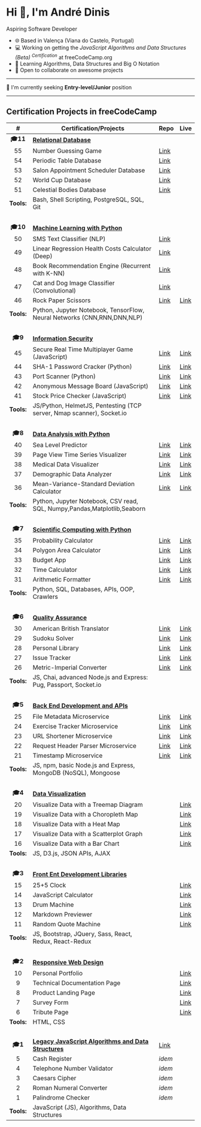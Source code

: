 Hi 👋, I'm André Dinis
=====================================================================================================================================

Aspiring Software Developer

* 🌐 Based in Valença (Viana do Castelo, Portugal)
* 💻 Working on getting the _JavaScript Algorithms and Data Structures (Beta) <sup>Certification</sup>_ at freeCodeCamp.org
* 🌱 Learning Algorithms, Data Structures and Big O Notation
* 🤝 Open to collaborate on awesome projects

----------------------------------------------------------------------------------------

🔎 I'm currently seeking **Entry-level/Junior** position

---

## Certification Projects in freeCodeCamp

| # | Certification/Projects | Repo | Live |
| :---: | --- | --- | --- |
| **🎓11** | **[Relational Database](https://www.freecodecamp.org/learn/relational-database/)** | | |
| 55 | Number Guessing Game | [Link](https://github.com/andrebdinis/number-guessing-game-in-postgresql-and-git) | |
| 54 | Periodic Table Database | [Link](https://github.com/andrebdinis/periodic-table-database-in-postgresql-and-git) | |
| 53 | Salon Appointment Scheduler Database | [Link](https://github.com/andrebdinis/salon-appointment-scheduler-database-in-postgresql) | |
| 52 | World Cup Database | [Link](https://github.com/andrebdinis/world-cup-database-in-postgresql) | |
| 51 | Celestial Bodies Database | [Link](https://github.com/andrebdinis/celestial-bodies-database-in-postgresql) | |
| **Tools:** | Bash, Shell Scripting, PostgreSQL, SQL, Git | &nbsp; | &nbsp; |
| &nbsp; | &nbsp; | &nbsp; | &nbsp; |
|  **🎓10** | **[Machine Learning with Python](https://www.freecodecamp.org/learn/machine-learning-with-python/)** | | |
| 50 | SMS Text Classifier (NLP) | [Link](https://github.com/andrebdinis/boilerplate-neural-network-sms-text-classifier) | |
| 49 | Linear Regression Health Costs Calculator (Deep) | [Link](https://github.com/andrebdinis/boilerplate-linear-regression-health-costs-calculator) | |
| 48 | Book Recommendation Engine (Recurrent with K-NN) | [Link](https://github.com/andrebdinis/boilerplate-book-recommendation-engine) | |
| 47 | Cat and Dog Image Classifier (Convolutional) | [Link](https://github.com/andrebdinis/boilerplate-cat-and-dog-image-classifier) | |
| 46 | Rock Paper Scissors | [Link](https://github.com/andrebdinis/boilerplate-rock-paper-scissors) | [Link](https://replit.com/@andrebdinis/boilerplate-rock-paper-scissors) |
| **Tools:** | Python, Jupyter Notebook, TensorFlow, Neural Networks (CNN,RNN,DNN,NLP) | &nbsp; | &nbsp; |
| &nbsp; | &nbsp; | &nbsp; | &nbsp; |
| **🎓9** | **[Information Security](https://www.freecodecamp.org/learn/information-security/)** | | |
| 45 | Secure Real Time Multiplayer Game (JavaScript)| [Link](https://github.com/andrebdinis/boilerplate-project-secure-real-time-multiplayer-game) | [Link](https://replit.com/@andrebdinis/boilerplate-project-secure-real-time-multiplayer-game) |
| 44 | SHA-1 Password Cracker (Python) | [Link](https://github.com/andrebdinis/boilerplate-SHA-1-password-cracker) | [Link](https://replit.com/@andrebdinis/boilerplate-SHA-1-password-cracker) |
| 43 | Port Scanner (Python) | [Link](https://github.com/andrebdinis/boilerplate-port-scanner) | [Link](https://replit.com/@andrebdinis/boilerplate-port-scanner) |
| 42 | Anonymous Message Board (JavaScript) | [Link](https://github.com/andrebdinis/boilerplate-project-messageboard) | [Link](https://replit.com/@andrebdinis/boilerplate-project-messageboard) |
| 41 | Stock Price Checker (JavaScript) | [Link](https://github.com/andrebdinis/boilerplate-project-stockchecker) | [Link](https://replit.com/@andrebdinis/boilerplate-project-stockchecker) |
| **Tools:** | JS/Python, HelmetJS, Pentesting (TCP server, Nmap scanner), Socket.io | &nbsp; | &nbsp; |
| &nbsp; | &nbsp; | &nbsp; | &nbsp; |
| **🎓8** | **[Data Analysis with Python](https://www.freecodecamp.org/learn/data-analysis-with-python/)** | | |
| 40 | Sea Level Predictor | [Link](https://github.com/andrebdinis/boilerplate-sea-level-predictor) | [Link](https://replit.com/@andrebdinis/boilerplate-sea-level-predictor) |
| 39 | Page View Time Series Visualizer | [Link](https://github.com/andrebdinis/boilerplate-page-view-time-series-visualizer) | [Link](https://replit.com/@andrebdinis/boilerplate-page-view-time-series-visualizer) |
| 38 | Medical Data Visualizer | [Link](https://github.com/andrebdinis/boilerplate-medical-data-visualizer) | [Link](https://replit.com/@andrebdinis/boilerplate-medical-data-visualizer) |
| 37 | Demographic Data Analyzer | [Link](https://github.com/andrebdinis/boilerplate-demographic-data-analyzer) | [Link](https://replit.com/@andrebdinis/boilerplate-demographic-data-analyzer) |
| 36 | Mean-Variance-Standard Deviation Calculator | [Link](https://github.com/andrebdinis/boilerplate-mean-variance-standard-deviation-calculator) | [Link](https://replit.com/@andrebdinis/boilerplate-mean-variance-standard-deviation-calculator) |
| **Tools:** | Python, Jupyter Notebook, CSV read, SQL, Numpy,Pandas,Matplotlib,Seaborn | &nbsp; | &nbsp; |
| &nbsp; | &nbsp; | &nbsp; | &nbsp; |
| **🎓7** | **[Scientific Computing with Python](https://www.freecodecamp.org/learn/scientific-computing-with-python/)** | | |
| 35 | Probability Calculator | [Link](https://github.com/andrebdinis/boilerplate-probability-calculator) | [Link](https://replit.com/@andrebdinis/boilerplate-probability-calculator) |
| 34 | Polygon Area Calculator | [Link](https://github.com/andrebdinis/boilerplate-polygon-area-calculator) | [Link](https://replit.com/@andrebdinis/boilerplate-polygon-area-calculator) |
| 33 | Budget App | [Link](https://github.com/andrebdinis/boilerplate-budget-app) | [Link](https://replit.com/@andrebdinis/boilerplate-budget-app) |
| 32 | Time Calculator | [Link](https://github.com/andrebdinis/boilerplate-time-calculator) | [Link](https://replit.com/@andrebdinis/boilerplate-time-calculator) |
| 31 | Arithmetic Formatter | [Link](https://github.com/andrebdinis/boilerplate-arithmetic-formatter) | [Link](https://replit.com/@andrebdinis/boilerplate-arithmetic-formatter) |
| **Tools:** | Python, SQL, Databases, APIs, OOP, Crawlers | &nbsp; | &nbsp; |
| &nbsp; | &nbsp; | &nbsp; | &nbsp; |
| **🎓6** | **[Quality Assurance](https://www.freecodecamp.org/learn/quality-assurance/)** | | |
| 30 | American British Translator | [Link](https://github.com/andrebdinis/boilerplate-project-american-british-english-translator) | [Link](https://replit.com/@andrebdinis/boilerplate-project-american-british-english-translator) |
| 29 | Sudoku Solver | [Link](https://github.com/andrebdinis/boilerplate-project-sudoku-solver) | [Link](https://replit.com/@andrebdinis/boilerplate-project-sudoku-solver) |
| 28 | Personal Library | [Link](https://github.com/andrebdinis/boilerplate-project-library) | [Link](https://replit.com/@andrebdinis/boilerplate-project-library) |
| 27 | Issue Tracker | [Link](https://github.com/andrebdinis/boilerplate-project-issuetracker) | [Link](https://replit.com/@andrebdinis/boilerplate-project-issuetracker) |
| 26 | Metric-Imperial Converter | [Link](https://github.com/andrebdinis/boilerplate-project-metricimpconverter) | [Link](https://replit.com/@andrebdinis/boilerplate-project-metricimpconverter) |
| **Tools:** | JS, Chai, advanced Node.js and Express: Pug, Passport, Socket.io | &nbsp; | &nbsp; |
| &nbsp; | &nbsp; | &nbsp; | &nbsp; |
| **🎓5** | **[Back End Development and APIs](https://www.freecodecamp.org/learn/back-end-development-and-apis/)** | | |
| 25 | File Metadata Microservice | [Link](https://github.com/andrebdinis/boilerplate-project-filemetadata) | [Link](https://replit.com/@andrebdinis/boilerplate-project-filemetadata) |
| 24 | Exercise Tracker Microservice | [Link](https://github.com/andrebdinis/boilerplate-project-exercisetracker) | [Link](https://replit.com/@andrebdinis/boilerplate-project-exercisetracker) |
| 23 | URL Shortener Microservice | [Link](https://github.com/andrebdinis/boilerplate-project-urlshortener) | [Link](https://replit.com/@andrebdinis/boilerplate-project-urlshortener) |
| 22 | Request Header Parser Microservice | [Link](https://github.com/andrebdinis/boilerplate-project-headerparser) | [Link](https://replit.com/@andrebdinis/boilerplate-project-headerparser) |
| 21 | Timestamp Microservice | [Link](https://github.com/andrebdinis/boilerplate-project-timestamp) | [Link](https://replit.com/@andrebdinis/boilerplate-project-timestamp) |
| **Tools:** | JS, npm, basic Node.js and Express, MongoDB (NoSQL), Mongoose | &nbsp; | &nbsp; |
| &nbsp; | &nbsp; | &nbsp; | &nbsp; |
| **🎓4** | **[Data Visualization](https://www.freecodecamp.org/learn/data-visualization/)** | | |
| 20 | Visualize Data with a Treemap Diagram | | [Link](https://codepen.io/andrebdinis/pen/RwQqLNy) |
| 19 | Visualize Data with a Choropleth Map | | [Link](https://codepen.io/andrebdinis/pen/XWZBQbX) |
| 18 | Visualize Data with a Heat Map | | [Link](https://codepen.io/andrebdinis/pen/YzeLEbO) |
| 17 | Visualize Data with a Scatterplot Graph | | [Link](https://codepen.io/andrebdinis/pen/LYQdxLQ) |
| 16 | Visualize Data with a Bar Chart | | [Link](https://codepen.io/andrebdinis/pen/oNEpjwm) |
| **Tools:** | JS, D3.js, JSON APIs, AJAX | &nbsp; | &nbsp; |
| &nbsp; | &nbsp; | &nbsp; | &nbsp; |
| **🎓3** | **[Front Ent Development Libraries](https://www.freecodecamp.org/learn/front-end-development-libraries/)** | | |
| 15 | 25+5 Clock | | [Link](https://codepen.io/andrebdinis/pen/WNMRJrx) |
| 14 | JavaScript Calculator | | [Link](https://codepen.io/andrebdinis/pen/dydXOWm) |
| 13 | Drum Machine | | [Link](https://codepen.io/andrebdinis/pen/xxYZQQb) |
| 12 | Markdown Previewer | | [Link](https://codepen.io/andrebdinis/pen/JjpYXzg) |
| 11 | Random Quote Machine | | [Link](https://codepen.io/andrebdinis/pen/wvyagQN) |
| **Tools:** | JS, Bootstrap, JQuery, Sass, React, Redux, React-Redux | &nbsp; | &nbsp; |
| &nbsp; | &nbsp; | &nbsp; | &nbsp; |
| **🎓2** | **[Responsive Web Design](https://www.freecodecamp.org/learn/2022/responsive-web-design/)** | | |
| 10 | Personal Portfolio | | [Link](https://codepen.io/andrebdinis/pen/bGaJPNg) |
| 9 | Technical Documentation Page | | [Link](https://codepen.io/andrebdinis/pen/rNpbGQv) |
| 8 | Product Landing Page | | [Link](https://codepen.io/andrebdinis/pen/QWaoPYb) |
| 7 | Survey Form | | [Link](https://codepen.io/andrebdinis/pen/mdpojMm) |
| 6 | Tribute Page | | [Link](https://codepen.io/andrebdinis/pen/oNpVpNw) |
| **Tools:** | HTML, CSS | &nbsp; | &nbsp; |
| &nbsp; | &nbsp; | &nbsp; | &nbsp; |
| **🎓1** | **[Legacy JavaScript Algorithms and Data Structures](https://www.freecodecamp.org/learn/javascript-algorithms-and-data-structures/)** | [Link](https://github.com/andrebdinis/legacy-javascript-algo-and-datastruct-projects) | |
| 5 | Cash Register | _idem_ | |
| 4 | Telephone Number Validator | _idem_ | |
| 3 | Caesars Cipher | _idem_ | |
| 2 | Roman Numeral Converter | _idem_ | |
| 1 | Palindrome Checker | _idem_ | |
| **Tools:** | JavaScript (JS), Algorithms, Data Structures | &nbsp; | &nbsp; |


<!--
**andrebdinis/andrebdinis** is a ✨ _special_ ✨ repository because its `README.md` (this file) appears on your GitHub profile.

Here are some ideas to get you started:

- 🔭 I’m currently working on ...
- 🌱 I’m currently learning ...
- 👯 I’m looking to collaborate on ...
- 🤔 I’m looking for help with ...
- 💬 Ask me about ...
- 📫 How to reach me: ...
- 😄 Pronouns: ...
- ⚡ Fun fact: ...
-->
